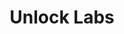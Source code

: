 ---
title: Unlock Labs
category:
  - NFT
ApprovedOn: Q1 2024
externalUrl: "#"
type: Grant 
grantType: Project
---